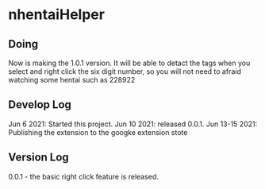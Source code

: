 # nhentaiHelper

## Doing
Now is making the 1.0.1 version. It will be able to detact the tags when you select and right click the six digit number, so you will not need to afraid watching some hentai such as 228922


## Develop Log
Jun 6 2021: Started this project.
Jun 10 2021: released 0.0.1.
Jun 13-15 2021: Publishing the extension to the googke extension stote






## Version Log
0.0.1 - the basic right click feature is released. 

